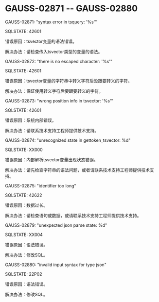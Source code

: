 # GAUSS-02871 -- GAUSS-02880<a name="ZH-CN_TOPIC_0302073281"></a>

GAUSS-02871: "syntax error in tsquery: '%s'"

SQLSTATE: 42601

错误原因：tsvector变量的语法错误。

解决办法：请检查传入tsvector类型的变量的语法。

GAUSS-02872: "there is no escaped character: '%s'"

SQLSTATE: 42601

错误原因：tsvector变量的字符串中转义字符后没跟要转义的字符。

解决办法：保证使用转义字符后要跟要转义的字符。

GAUSS-02873: "wrong position info in tsvector: '%s'"

SQLSTATE: 42601

错误原因：系统内部错误。

解决办法：请联系技术支持工程师提供技术支持。

GAUSS-02874: "unrecognized state in gettoken\_tsvector: %d"

SQLSTATE: XX000

错误原因：内部解析tsvector变量出现状态错误。

解决办法：请先检查字符串的语法问题，或者请联系技术支持工程师提供技术支持。

GAUSS-02875: "identifier too long"

SQLSTATE: 42622

错误原因：数据过长。

解决办法：请检查语句或数据，或请联系技术支持工程师提供技术支持。

GAUSS-02879: "unexpected json parse state: %d"

SQLSTATE: XX004

错误原因：语法错误。

解决办法：修改SQL。

GAUSS-02880: "invalid input syntax for type json"

SQLSTATE: 22P02

错误原因：语法错误。

解决办法：修改SQL。

